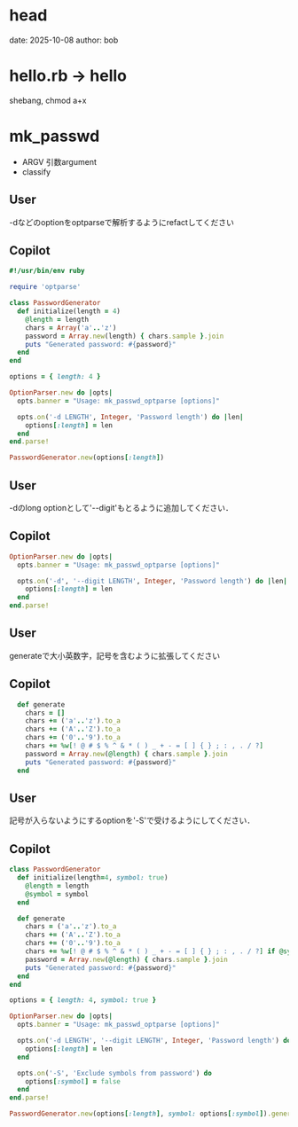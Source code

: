 # head
date: 2025-10-08
author: bob

# hello.rb -> hello
  shebang, chmod a+x

# mk_passwd
- ARGV 引数argument
- classify

## User
-dなどのoptionをoptparseで解析するようにrefactしてください

## Copilot
````ruby
#!/usr/bin/env ruby

require 'optparse'

class PasswordGenerator
  def initialize(length = 4)
    @length = length
    chars = Array('a'..'z')
    password = Array.new(length) { chars.sample }.join
    puts "Generated password: #{password}"
  end
end

options = { length: 4 }

OptionParser.new do |opts|
  opts.banner = "Usage: mk_passwd_optparse [options]"

  opts.on('-d LENGTH', Integer, 'Password length') do |len|
    options[:length] = len
  end
end.parse!

PasswordGenerator.new(options[:length])
````

## User
-dのlong optionとして'--digit'もとるように追加してください．

## Copilot
````ruby
OptionParser.new do |opts|
  opts.banner = "Usage: mk_passwd_optparse [options]"

  opts.on('-d', '--digit LENGTH', Integer, 'Password length') do |len|
    options[:length] = len
  end
end.parse!
````

## User
generateで大小英数字，記号を含むように拡張してください

## Copilot
````ruby
  def generate
    chars = []
    chars += ('a'..'z').to_a
    chars += ('A'..'Z').to_a
    chars += ('0'..'9').to_a
    chars += %w[! @ # $ % ^ & * ( ) _ + - = [ ] { } ; : , . / ?]
    password = Array.new(@length) { chars.sample }.join
    puts "Generated password: #{password}"
  end
````

## User
記号が入らないようにするoptionを'-S'で受けるようにしてください．

## Copilot
````ruby
class PasswordGenerator
  def initialize(length=4, symbol: true)
    @length = length
    @symbol = symbol
  end

  def generate
    chars = ('a'..'z').to_a
    chars += ('A'..'Z').to_a
    chars += ('0'..'9').to_a
    chars += %w[! @ # $ % ^ & * ( ) _ + - = [ ] { } ; : , . / ?] if @symbol
    password = Array.new(@length) { chars.sample }.join
    puts "Generated password: #{password}"
  end
end

options = { length: 4, symbol: true }

OptionParser.new do |opts|
  opts.banner = "Usage: mk_passwd_optparse [options]"

  opts.on('-d LENGTH', '--digit LENGTH', Integer, 'Password length') do |len|
    options[:length] = len
  end

  opts.on('-S', 'Exclude symbols from password') do
    options[:symbol] = false
  end
end.parse!

PasswordGenerator.new(options[:length], symbol: options[:symbol]).generate
````